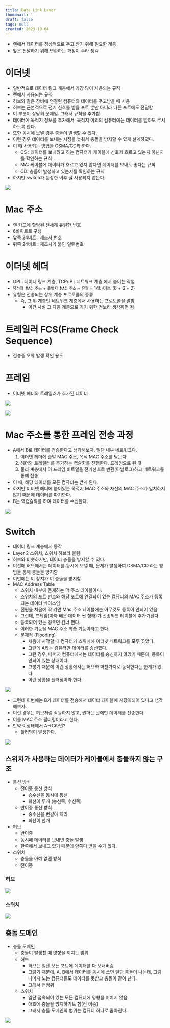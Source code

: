 ```yaml
---
title: Data Link Layer
thumbnail: ''
draft: false
tags: null
created: 2023-10-04
---
```


* 랜에서 데이터를 정상적으로 주고 받기 위해 필요한 계층
* 앞은 전달하기 위해 변환하는 과정이 주라 생각

# 이더넷

* 일반적으로 데이터 링크 계층에서 가장 많이 사용되는 규칙
* 랜에서 사용되는 규칙
* 허브와 같은 장비에 연결된 컴퓨터와 데이터를 주고받을 때 사용
* 허브는 근본적으로 전기 신호를 받을 포트 뿐만 아니라 다른 포트에도 전달함
* 이 부분이 상당히 문제임. 그래서 규칙을 추가함
* 데이터에 목적지 정보를 추가해서, 목적지 이외의 컴퓨터에는 데이터를 받아도 무시하도록 한다.
* 또한 동시에 보낼 경우 충돌이 발생할 수 있다.
* 이런 경우 데이터를 보내는 시점을 늦춰서 충돌을 방지할 수 있게 설계하였다.
* 이 떄 사용되는 방법을 CSMA/CD라 한다.
  * CS : 데이터를 보내려고 하는 컴퓨터가 케이블에 신호가 흐르고 있는지 아닌지를 확인하는 규칙
  * MA: 케이블에 데이터가 흐르고 있지 않다면 데이터를 보내도 좋다는 규칙
  * CD: 충돌이 발생하고 있는지를 확인하는 규칙
* 하지만 switch가 등장한 이후 잘 사용되지 않는다.

![](Pasted%20image%2020231004133136.png)

# Mac 주소

* 랜 카드에 할당된 전세계 유일한 번호
* 6바이트로 구성
* 앞쪽 24비트 : 제조사 번호
* 뒤쪽 24비트 : 제조사가 붙인 일련번호

# 이더넷 헤더

* OPI : 데이터 링크 계층, TCP/IP : 네트워크 계층 에서 붙이는 작업
* `목적지 MAC 주소` + `출발지 MAC 주소` + `유형` = 14바이트 (6 + 6 + 2)
* 유형은 전송되는 상위 계층 프로토콜의 종류
  * 즉, 그 위 계층인 네트워크 계층에서 사용하는 프로토콜을 말함
    * 이건 사실 그 다음 계층으로 가기 위한 정보라 생각하면 됨

# 트레일러 FCS(Frame Check Sequence)

* 전송중 오류 발생 확인 용도

# 프레임

* 이더넷 헤더와 트레일러가 추가된 데이터

![](Pasted%20image%2020231004133149.png)

![](Pasted%20image%2020231004133155.png)

# Mac 주소를 통한 프레임 전송 과정

* A에서 B로 데이터를 전송한다고 생각해보자. 일단 내부 네트워크다.
  1. 이더넷 헤더에 출발 MAC 주소, 목적 MAC 주소를 담는다.
  2. 헤더와 트레일러를 추가하는 캡슐화를 진행한다. 프레임으로 된 것
  3. 물리 계층에서 이 프레임 비트열을 전기신호로 변환(아날로그)하고 네트워크를 통해 전송
* 이 때, 해당 데이터를 모든 컴퓨터는 받게 된다.
* 하지만 이터넷 헤더에 붙어있는 목적지 MAC 주소와 자신의 MAC 주소가 일치하지 않기 때문에 데이터를 파기한다.
* B는 역캡슐화를 하여 데이터를 수신한다.

![](Pasted%20image%2020231004133208.png)

# Switch

* 데이터 링크 계층에서 동작
* Layer 2 스위치, 스위치 허브라 불림
* 허브와 비슷하지만, 데이터 충돌을 방지할 수 있다.
* 이전에 허브에서는 데이터를 동시에 보낼 때, 문제가 발생하여 CSMA/CD 라는 방법을 통해 충돌을 방지함
* 이번에는 이 장치가 이 충돌을 방지함
* MAC Address Table
  * 스위치 내부에 존재하는 맥 주소 테이블이다.
  * 스위치의 포트 번호와 해당 포트에 연결되어 있는 컴퓨터의 MAC 주소가 등록되는 데이터 베이스임
  * 전원을 처음에 딱 키면 Mac 주소 테이블에는 아무것도 등록이 안되어 있음
  * 그런데, 프레임(아까 배운 데이터 싼 형태)가 전송되면 테이블에 추가가된다.
  * 등록되어 있는 경우면 건너 뛴다.
  * 이러한 기능을 MAC 주소 학습 기능이라고 한다.
  * 문제점 (Flooding)
    * 처음에 시작할 때 컴퓨터가 스위치에 이더넷 네트워크를 모두 꽂았다.
    * 그런데 A라는 컴퓨터만 데이터를 송신했다.
    * 그런 경우, 나머지 컴퓨터에서는 데이터를 송신하지 않았기 때문에, 등록이 안되어 있는 상태이다.
    * 그렇기 때문에 이런 상황에서는 허브와 마찬가지로 동작한다는 한계가 있다.
    * 이런 상황을 플러딩이라 한다.

![](Pasted%20image%2020231004133414.png)

* 그런데 이번에는 B가 데이터를 전송해서 데이터 테이블에 저장이되어 있다고 생각해보자.
* 이런 경우는 허브처럼 작동하지 않고, 원하는 곳에만 데이터를 전송한다.
* 이를 MAC 주소 필터링이라고 한다.
* 만약 이상태에서 A->C라면?
  * 플러딩이 발생한다.

![](Pasted%20image%2020231004133426.png)

## 스위치가 사용하는 데이터가 케이블에서 충돌하지 않는 구조

* 통신 방식
  * 전이중 통신 방식
    * 송수신을 동시에 통신
    * 회선이 두개 (송신쪽, 수신쪽)
  * 반이중 통신 방식
    * 송수신을 번갈아 처리
    * 회선이 한개
* 허브
  * 반이중
  * 동시에 데이터를 보내면 충돌 발생
  * 한쪽에서 보내고 있기 때문에 양쪽다 받을 수가 없다.
* 스위치
  * 충돌을 아예 없앤 방식
  * 전이중

### 허브

![](Pasted%20image%2020231004133501.png)

### 스위치

![](Pasted%20image%2020231004133519.png)

## 충돌 도메인

* 충돌 도메인
  * 충돌이 발생할 때 영향을 끼치는 범위
  * 허브
    * 허브는 일단 모든 포트에 데이터를 다 보내버림
    * 그렇기 때문에, A, B에서 데이터를 동시에 쏘면 일단 충돌이 나는데, 그럼 나머지 노는 컴퓨터들도 데이터를 못받고 충돌이 같이 난다.
    * 그래서 전범위
  * 스위치
    * 일단 접속되어 있는 모든 컴퓨터에 영향을 미치지 않음
    * 애초에 충돌을 방지하기도 함(전 이중)
    * 그래서 충돌 도메인의 범위는 컴퓨터 하나로 좁아진다.

![](Pasted%20image%2020231004133545.png)
